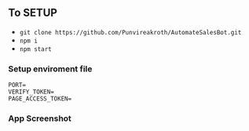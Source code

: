 ## To SETUP
- `git clone https://github.com/Punvireakroth/AutomateSalesBot.git`
- `npm i`
- `npm start`

### Setup enviroment file
```
PORT=
VERIFY_TOKEN=
PAGE_ACCESS_TOKEN=
```

### App Screenshot
